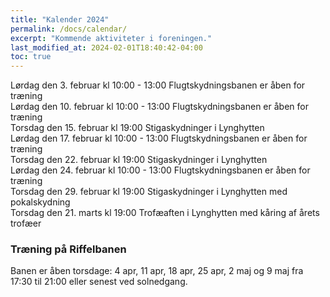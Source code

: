 ```yaml
---
title: "Kalender 2024"
permalink: /docs/calendar/
excerpt: "Kommende aktiviteter i foreningen."
last_modified_at: 2024-02-01T18:40:42-04:00
toc: true
---
```

Lørdag den 3. februar kl 10:00 - 13:00 Flugtskydningsbanen er åben for træning     
Lørdag den 10. februar kl 10:00 - 13:00 Flugtskydningsbanen er åben for træning     
Torsdag den 15. februar kl 19:00 Stigaskydninger i Lynghytten     
Lørdag den 17. februar kl 10:00 - 13:00 Flugtskydningsbanen er åben for træning       
Torsdag den 22. februar kl 19:00 Stigaskydninger i Lynghytten     
Lørdag den 24. februar kl 10:00 - 13:00 Flugtskydningsbanen er åben for træning       
Torsdag den 29. februar kl 19:00 Stigaskydninger i Lynghytten med pokalskydning     
Torsdag den 21. marts kl 19:00 Trofæaften i Lynghytten med kåring af årets trofæer     


### Træning på Riffelbanen
Banen er åben torsdage: 4 apr, 11 apr, 18 apr, 25 apr, 2 maj og 9 maj fra 17:30 til 21:00 eller senest ved solnedgang.  
